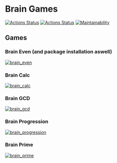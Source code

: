 # Brain Games

[![Actions Status](https://github.com/lbazarnov/python-project-lvl1/workflows/hexlet-check/badge.svg)](https://github.com/lbazarnov/python-project-lvl1/actions)
[![Actions Status](https://github.com/lbazarnov/python-project-lvl1/workflows/Python%20Lint/badge.svg)](https://github.com/lbazarnov/python-project-lvl1/actions)
[![Maintainability](https://api.codeclimate.com/v1/badges/a99a88d28ad37a79dbf6/maintainability)](https://codeclimate.com/github/codeclimate/codeclimate/maintainability)

## Games

### Brain Even (and package installation aswell)

[![brain_even](https://asciinema.org/a/cs4WkOXecL0AeOm4KptrxQ1AK.svg)](https://asciinema.org/a/cs4WkOXecL0AeOm4KptrxQ1AK)

### Brain Calc

[![brain_calc](https://asciinema.org/a/EaZX91mffnBKveoA0fQ9lu084.svg)](https://asciinema.org/a/EaZX91mffnBKveoA0fQ9lu084)

### Brain GCD

[![brain_gcd](https://asciinema.org/a/2FXdf6xDxlgVAXQfhANaSCbm6.svg)](https://asciinema.org/a/2FXdf6xDxlgVAXQfhANaSCbm6)

### Brain Progression

[![brain_progression](https://asciinema.org/a/fVsDrumDPg0nffpvGzJkk61r8.svg)](https://asciinema.org/a/fVsDrumDPg0nffpvGzJkk61r8)

### Brain Prime

[![brain_prime](https://asciinema.org/a/A7o4XPGooMMj2VT77t5lsMRRr.svg)](https://asciinema.org/a/A7o4XPGooMMj2VT77t5lsMRRr)